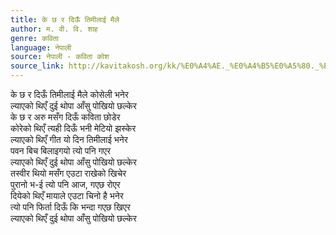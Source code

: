 ```yaml
---
title: के छ र दिऊँ तिमीलाई मैले
author: म. वी. वि. शाह
genre: कविता
language: नेपाली
source: नेपाली - कविता कोश
source_link: http://kavitakosh.org/kk/%E0%A4%AE._%E0%A4%B5%E0%A5%80._%E0%A4%B5%E0%A4%BF._%E0%A4%B6%E0%A4%BE%E0%A4%B9
---
```


के छ र दिऊँ तिमीलाई मैले कोसेली भनेर  
ल्याएको थिएँ दुई थोपा आँसु पोखियो छल्केर  
के छ र अरु मसँग दिऊँ कविता छोडेर  
कोरेको थिएँ त्यही दिऊँ भनी मेटियो झस्केर  
ल्याएको थिएँ गीत यो दिन तिमीलाई भनेर  
पवन बिच बिलाइगयो त्यो पनि गएर  
ल्याएको थिएँ दुई थोपा आँसु पोखियो छल्केर  
तस्वीर थियो मसँग एउटा राखेको खिचेर  
पुरानो भ-ई त्यो पनि आज, गएछ रोएर  
दियेको थिएँ मायाले एउटा चिनो है भनेर  
त्यो पनि फिर्ता दिऊँ कि भन्दा गएछ खिएर  
ल्याएको थिएँ दुई थोपा आँसु पोखियो छल्केर
